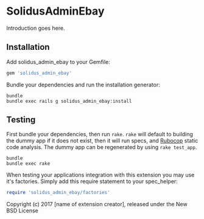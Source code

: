 SolidusAdminEbay
================

Introduction goes here.

Installation
------------

Add solidus_admin_ebay to your Gemfile:

```ruby
gem 'solidus_admin_ebay'
```

Bundle your dependencies and run the installation generator:

```shell
bundle
bundle exec rails g solidus_admin_ebay:install
```

Testing
-------

First bundle your dependencies, then run `rake`. `rake` will default to building the dummy app if it does not exist, then it will run specs, and [Rubocop](https://github.com/bbatsov/rubocop) static code analysis. The dummy app can be regenerated by using `rake test_app`.

```shell
bundle
bundle exec rake
```

When testing your applications integration with this extension you may use it's factories.
Simply add this require statement to your spec_helper:

```ruby
require 'solidus_admin_ebay/factories'
```

Copyright (c) 2017 [name of extension creator], released under the New BSD License
